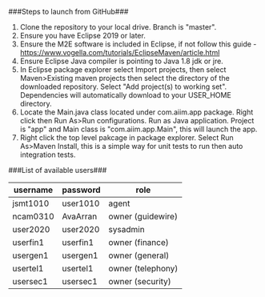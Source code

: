 ###Steps to launch from GitHub###

1. Clone the repository to your local drive. Branch is "master".
2. Ensure you have Eclipse 2019 or later.
3. Ensure the M2E software is included in Eclipse, if not follow this guide - https://www.vogella.com/tutorials/EclipseMaven/article.html
4. Ensure Eclipse Java compiler is pointing to Java 1.8 jdk or jre.
5. In Eclipse package explorer select Import projects, then select Maven>Existing maven projects then select the directory of the downloaded
repository. Select "Add project(s) to working set". Dependencies will automatically download to your USER_HOME directory.
6. Locate the Main.java class located under com.aiim.app package. Right click then Run As>Run configurations. 
Run as Java application. Project is "app" and Main class is "com.aiim.app.Main", this will launch the app.
7. Right click the top level pakcage in package explorer. Select Run As>Maven Install, this is a simple way for unit tests to run then auto integration tests.

###List of available users###


| username      | password      | role             |
| ------------- | ------------- | ---------------- |
| jsmt1010		| user1010      | agent            |
| ncam0310		| AvaArran      | owner (guidewire)|
| user2020		| user2020      | sysadmin         |
| userfin1		| userfin1      | owner (finance)  |
| usergen1		| usergen1      | owner (general)  |
| usertel1		| usertel1      | owner (telephony)|
| usersec1		| usersec1      | owner (security) |




